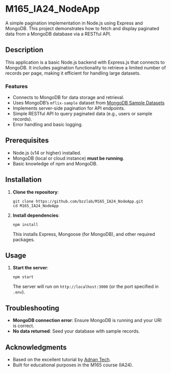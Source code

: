 # M165_IA24_NodeApp

A simple pagination implementation in Node.js using Express and MongoDB. This project demonstrates how to fetch and display paginated data from a MongoDB database via a RESTful API.

## Description

This application is a basic Node.js backend with Express.js that connects to MongoDB. It includes pagination functionality to retrieve a limited number of records per page, making it efficient for handling large datasets. 

### Features
- Connects to MongoDB for data storage and retrieval.
- Uses MongoDB’s `mflix-sample` dataset from [MongoDB Sample Datasets]([https://www.mongodb.com/docs/atlas/sample-data/](https://www.mongodb.com/docs/atlas/sample-data/sample-mflix/))
- Implements server-side pagination for API endpoints.
- Simple RESTful API to query paginated data (e.g., users or sample records).
- Error handling and basic logging.

## Prerequisites
- Node.js (v14 or higher) installed.
- MongoDB (local or cloud instance) **must be running**. 
- Basic knowledge of npm and MongoDB.

## Installation

1. **Clone the repository**:
   ```
   git clone https://github.com/bzzlab/M165_IA24_NodeApp.git
   cd M165_IA24_NodeApp
   ```

2. **Install dependencies**:
   ```
   npm install
   ```
   This installs Express, Mongoose (for MongoDB), and other required packages.


## Usage

1. **Start the server**:
   ```
   npm start
   ```
   The server will run on `http://localhost:3000` (or the port specified in `.env`).


## Troubleshooting
- **MongoDB connection error**: Ensure MongoDB is running and your URI is correct.
- **No data returned**: Seed your database with sample records.


## Acknowledgments
- Based on the excellent tutorial by [Adnan Tech](https://adnan-tech.com/pagination-node-js-mongo-db-express/).
- Built for educational purposes in the M165 course (IA24).

